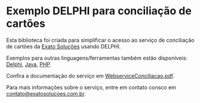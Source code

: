 # Exemplo DELPHI para conciliação de cartões
Esta biblioteca foi criada para simplificar o acesso ao serviço de conciliação de cartões da [Exato Soluções](https://exatosolucoes.com.br) usando DELPHI.

Exemplos para outras linguagens/ferramentas também estão disponíveis:
[Delphi](https://github.com/ExatoSolucoes/wxexatodelphi), 
[Java](https://github.com/ExatoSolucoes/wsexatojava), 
[PHP](https://github.com/ExatoSolucoes/wsexatophp).

Confira a documentação do serviço em [WebserviceConciliacao.pdf](https://exatoapps.com.br/docs/WebserviceConciliacao.pdf).

Para mais informações sobre o serviço, entre em contato consco em [contato@exatosolucoes.com.br](mailto:contato@exatosolucoes.com.br). 